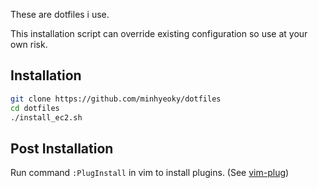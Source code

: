 These are dotfiles i use.

This installation script can override existing configuration so use at your own risk.

## Installation

```sh
git clone https://github.com/minhyeoky/dotfiles
cd dotfiles
./install_ec2.sh
```

## Post Installation

Run command `:PlugInstall` in vim to install plugins. (See [vim-plug](https://github.com/junegunn/vim-plug))
